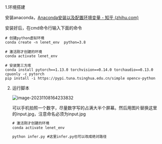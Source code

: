 1.环境搭建

安装anaconda，[Anaconda安装以及配置环境变量 - 知乎 (zhihu.com)](https://zhuanlan.zhihu.com/p/358641541)



安装好后，在cmd命令行输入下面的命令

```shell
# 创建python虚拟环境
conda create -n lenet_env  python=3.8

# 激活刚才创建的环境
conda activate lenet_env

# 安装第三方库
conda install pytorch==1.13.0 torchvision==0.14.0 torchaudio==0.13.0 cpuonly -c pytorch
pip install -i https://pypi.tuna.tsinghua.edu.cn/simple opencv-python
```



2.   运行脚本

     ![image-20231108164233832](环境搭建.assets/image-20231108164233832.png)

     可以手机拍照一个数字，尽量数字写的占满大半个屏幕。然后用图片替换这里的input.jpg，注意命名必须为input.jpg

     ```cmd
     # 激活刚才创建的环境
     conda activate lenet_env
     
     python infer.py #这里infer.py也可以改成绝对路径
     ```

     
